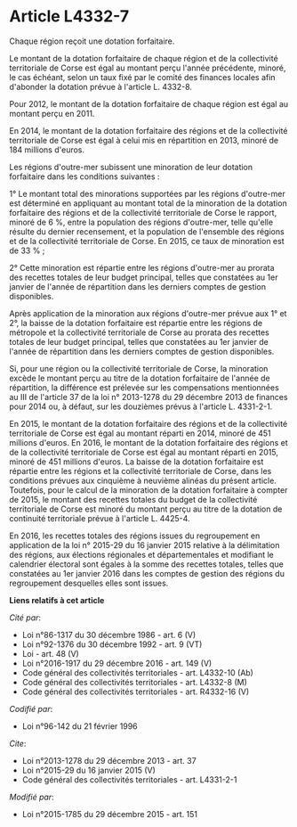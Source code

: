 # Article L4332-7

Chaque région reçoit une dotation forfaitaire. 

Le montant de la dotation forfaitaire de chaque région et de la collectivité territoriale de Corse est égal au montant perçu
l'année précédente, minoré, le cas échéant, selon un taux fixé par le comité des finances locales afin d'abonder la dotation
prévue à l'article L. 4332-8. 

Pour 2012, le montant de la dotation forfaitaire de chaque région est égal au montant perçu en 2011. 

En 2014, le montant de la dotation forfaitaire des régions et de la collectivité territoriale de Corse est égal à celui mis
en répartition en 2013, minoré de 184 millions d'euros. 

Les régions d'outre-mer subissent une minoration de leur dotation forfaitaire dans les conditions suivantes : 

1° Le montant total des minorations supportées par les régions d'outre-mer est déterminé en appliquant au montant total de la
minoration de la dotation forfaitaire des régions et de la collectivité territoriale de Corse le rapport, minoré de 6 %,
entre la population des régions d'outre-mer, telle qu'elle résulte du dernier recensement, et la population de l'ensemble des
régions et de la collectivité territoriale de Corse. En 2015, ce taux de minoration est de 33 % ; 

2° Cette minoration est répartie entre les régions d'outre-mer au prorata des recettes totales de leur budget principal,
telles que constatées au 1er janvier de l'année de répartition dans les derniers comptes de gestion disponibles. 

Après application de la minoration aux régions d'outre-mer prévue aux 1° et 2°, la baisse de la dotation forfaitaire est
répartie entre les régions de métropole et la collectivité territoriale de Corse au prorata des recettes totales de leur
budget principal, telles que constatées au 1er janvier de l'année de répartition dans les derniers comptes de gestion
disponibles. 

Si, pour une région ou la collectivité territoriale de Corse, la minoration excède le montant perçu au titre de la dotation
forfaitaire de l'année de répartition, la différence est prélevée sur les compensations mentionnées au III de l'article 37 de
la loi n° 2013-1278 du 29 décembre 2013 de finances pour 2014 ou, à défaut, sur les douzièmes prévus à l'article L.
4331-2-1. 

En 2015, le montant de la dotation forfaitaire des régions et de la collectivité territoriale de Corse est égal au montant
réparti en 2014, minoré de 451 millions d'euros. En 2016, le montant de la dotation forfaitaire des régions et de la
collectivité territoriale de Corse est égal au montant réparti en 2015, minoré de 451 millions d'euros. La baisse de la
dotation forfaitaire est répartie entre les régions et la collectivité territoriale de Corse, dans les conditions prévues aux
cinquième à neuvième alinéas du présent article. Toutefois, pour le calcul de la minoration de la dotation forfaitaire à
compter de 2015, le montant des recettes totales du budget de la collectivité territoriale de Corse est minoré du montant
perçu au titre de la dotation de continuité territoriale prévue à l'article L. 4425-4. 

En 2016, les recettes totales des régions issues du regroupement en application de la loi n° 2015-29 du 16 janvier 2015
relative à la délimitation des régions, aux élections régionales et départementales et modifiant le calendrier électoral sont
égales à la somme des recettes totales, telles que constatées au 1er janvier 2016 dans les comptes de gestion des régions du
regroupement desquelles elles sont issues.

**Liens relatifs à cet article**

_Cité par_:

  - Loi n°86-1317 du 30 décembre 1986 - art. 6 (V)
  - Loi n°92-1376 du 30 décembre 1992 - art. 9 (VT)
  - Loi - art. 48 (V)
  - Loi n°2016-1917 du 29 décembre 2016 - art. 149 (V)
  - Code général des collectivités territoriales - art. L4332-10 (Ab)
  - Code général des collectivités territoriales - art. L4332-8 (M)
  - Code général des collectivités territoriales - art. R4332-16 (V)

_Codifié par_:

  - Loi n°96-142 du 21 février 1996

_Cite_:

  - Loi n°2013-1278 du 29 décembre 2013 - art. 37
  - Loi n°2015-29 du 16 janvier 2015 (V)
  - Code général des collectivités territoriales - art. L4331-2-1

_Modifié par_:

  - Loi n°2015-1785 du 29 décembre 2015 - art. 151
